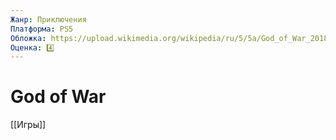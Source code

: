 ```yaml
---
Жанр: Приключения
Платформа: PS5
Обложка: https://upload.wikimedia.org/wikipedia/ru/5/5a/God_of_War_2018_cover.jpg
Оценка: 4️⃣
---
```


# God of War

[[Игры]]